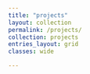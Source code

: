 ```yaml
---
title: "projects"
layout: collection
permalink: /projects/
collection: projects
entries_layout: grid
classes: wide

---
```

